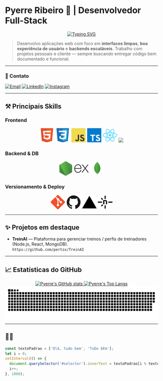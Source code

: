 # Pyerre Ribeiro 🚀 | Desenvolvedor Full-Stack

<div align="center">
  <a href="https://git.io/typing-svg">
    <img src="https://readme-typing-svg.demolab.com?font=Fira+Code&weight=600&size=28&pause=800&color=003FF7&center=true&vCenter=true&repeat=true&width=700&lines=Pyerre+Ribeiro+%7C+Fullstack+Developer+%F0%9F%91%A8%F0%9F%8F%BB%E2%80%8D%F0%9F%92%BB" alt="Typing SVG" />
  </a>
</div>

> Desenvolvo aplicações web com foco em **interfaces limpas**, **boa experiência de usuário** e **backends escaláveis**. Trabalho com projetos pessoais e cliente — sempre buscando entregar código bem documentado e funcional.

---

### 🔗 Contato
[![Email](https://img.shields.io/badge/-Email-000?style=for-the-badge&logo=microsoft-outlook&logoColor=003FF7&color=FFFFFF)](mailto:pyerremarcio098@gmail.com)
[![LinkedIn](https://img.shields.io/badge/-LinkedIn-000?style=for-the-badge&logo=linkedin&logoColor=003FF7&color=FFFFFF)](https://www.linkedin.com/in/pertzx/)
[![Instagram](https://img.shields.io/badge/-Instagram-000?style=for-the-badge&logo=instagram&logoColor=003FF7&color=FFFFFF)](https://www.instagram.com/p3rtzxdev/)

---

## ⚒️ Principais Skills

### Frontend
<div align="center">
  <img src="https://raw.githubusercontent.com/devicons/devicon/master/icons/html5/html5-original.svg" width="48" /> 
  <img src="https://raw.githubusercontent.com/devicons/devicon/master/icons/css3/css3-original.svg" width="48" /> 
  <img src="https://raw.githubusercontent.com/devicons/devicon/master/icons/javascript/javascript-original.svg" width="48" />
  <img src="https://raw.githubusercontent.com/devicons/devicon/master/icons/typescript/typescript-original.svg" width="48" />
  <img src="https://raw.githubusercontent.com/devicons/devicon/master/icons/react/react-original.svg" width="48" />
  <img src="https://upload.wikimedia.org/wikipedia/commons/d/d5/Tailwind_CSS_Logo.svg" width="48" />
</div>

### Backend & DB
<div align="center">
  <img src="https://raw.githubusercontent.com/devicons/devicon/master/icons/nodejs/nodejs-original.svg" width="48" />
  <img src="https://raw.githubusercontent.com/devicons/devicon/master/icons/express/express-original.svg" width="48" />
  <img src="https://raw.githubusercontent.com/devicons/devicon/master/icons/mongodb/mongodb-original.svg" width="48" />
</div>

### Versionamento & Deploy
<div align="center">
  <img src="https://raw.githubusercontent.com/devicons/devicon/master/icons/git/git-original.svg" width="48" />
  <img src="https://raw.githubusercontent.com/devicons/devicon/master/icons/github/github-original.svg" width="48" />
  <img src="https://raw.githubusercontent.com/devicons/devicon/master/icons/vercel/vercel-original.svg" width="48" />
  <img src="https://raw.githubusercontent.com/devicons/devicon/master/icons/netlify/netlify-plain.svg" width="48" />
</div>

---

## ✨ Projetos em destaque
- **TreinAI** — Plataforma para gerenciar treinos / perfis de treinadores (Node.js, React, MongoDB).  
  `https://github.com/pertzx/TreinAI`  
---

## 📈 Estatísticas do GitHub
<div align="center">
  <a href="https://github.com/pertzx">
    <img alt="Pyerre's GitHub stats" src="https://github-readme-stats.vercel.app/api?username=pertzx&show_icons=true&theme=default&count_private=true" />
    <img alt="Pyerre's Top Langs" src="https://github-readme-stats.vercel.app/api/top-langs/?username=pertzx&stats_format=bytes" />
  </a>
</div>

<picture align="center" style="width:100%">
  <source media="(prefers-color-scheme: dark)" srcset="https://raw.githubusercontent.com/pertzx/pertzx/output/github-contribution-grid-snake-dark.svg">
  <img align="center" alt="contribuições" src="https://raw.githubusercontent.com/pertzx/pertzx/output/github-contribution-grid-snake.svg" />
</picture>

---

## 👨‍💻

```javascript
const textoPadrao = ['Olá, tudo bem', 'TuDo bEm'];
let i = 0;
setInterval(() => {
  document.querySelector('#selector').innerText = textoPadrao[i % textoPadrao.length];
  i++;
}, 1000);
